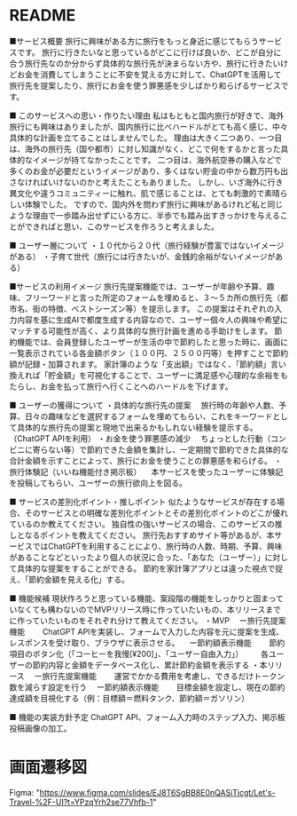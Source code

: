 # README
■サービス概要
旅行に興味がある方に旅行をもっと身近に感じてもらうサービスです。
旅行に行きたいなと思っているがどこに行けば良いか、どこが自分に合う旅行先なのか分からず具体的な旅行先が決まらない方や、旅行に行きたいけどお金を消費してしまうことに不安を覚える方に対して、ChatGPTを活用して旅行先を提案したり、旅行にお金を使う罪悪感を少しばかり和らげるサービスです。

■ このサービスへの思い・作りたい理由
私はもともと国内旅行が好きで、海外旅行にも興味はありましたが、国内旅行に比べハードルがとても高く感じ、中々具体的な計画を立てることはしませんでした。
理由は大きく二つあり、一つ目は、海外の旅行先（国や都市）に対し知識がなく、どこで何をするかと言った具体的なイメージが持てなかったことです。
二つ目は、海外航空券の購入などで多くのお金が必要だというイメージがあり、多くはない貯金の中から数万円も出さなければいけないのかと考えたこともありました。
しかし、いざ海外に行き異文化や違うコミュニティーに触れ、肌で感じることは、とても刺激的で素晴らしい体験でした。
ですので、国内外を問わず旅行に興味があるけれど私と同じような理由で一歩踏み出せずにいる方に、半歩でも踏み出すきっかけを与えることができればと思い、このサービスを作ろうと考えました。

■ ユーザー層について
・１０代から２０代（旅行経験が豊富ではないイメージがある）
・子育て世代（旅行には行きたいが、金銭的余裕がないイメージがある）

■サービスの利用イメージ
旅行先提案機能では、ユーザーが年齢や予算、趣味、フリーワードと言った所定のフォームを埋めると、３〜５カ所の旅行先（都市名、街の特徴、ベストシーズン等）を提示します。
この提案はそれぞれの入力内容を基に生成AIで都度生成する内容なので、ユーザー個々人の興味や希望にマッチする可能性が高く、より具体的な旅行計画を進める手助けをします。
節約機能では、会員登録したユーザーが生活の中で節約したと思った時に、画面に一覧表示されている各金額ボタン（１００円、２５００円等）を押すことで節約額が記録・加算されます。
家計簿のような「支出額」ではなく、「節約額」言い換えれば「貯金額」を可視化することで、ユーザーに満足感や心理的な余裕をもたらし、お金を払って旅行へ行くことへのハードルを下げます。

■ ユーザーの獲得について
・具体的な旅行先の提案
　旅行時の年齢や人数、予算、日々の趣味などを選択するフォームを埋めてもらい、これをキーワードとして具体的な旅行先の提案と現地で出来るかもしれない経験を提示する。（ChatGPT APIを利用）
・お金を使う罪悪感の減少
　ちょっとした行動（コンビニに寄らない等）で節約できた金額を集計し、一定期間で節約できた具体的な合計金額を示すことによって、旅行にお金を使うことの罪悪感を和らげる。
・旅行体験記（いいね機能付き掲示板）
　本サービスを使ったユーザーに体験記を投稿してもらい、ユーザーの旅行欲向上を図る。

■ サービスの差別化ポイント・推しポイント
似たようなサービスが存在する場合、そのサービスとの明確な差別化ポイントとその差別化ポイントのどこが優れているのか教えてください。
独自性の強いサービスの場合、このサービスの推しとなるポイントを教えてください。
旅行先おすすめサイト等があるが、本サービスではChatGPTを利用することにより、旅行時の人数、時期、予算、興味があることなどといったより個人の状況に合った、「あなた（ユーザー）」に対して具体的な提案をすることができる。
節約を家計簿アプリとは違った視点で捉え、「節約金額を見える化」する。

■ 機能候補
現状作ろうと思っている機能、案段階の機能をしっかりと固まっていなくても構わないのでMVPリリース時に作っていたいもの、本リリースまでに作っていたいものをそれぞれ分けて教えてください。
・MVP
　ー旅行先提案機能
　　ChatGPT APIを実装し、フォームで入力した内容を元に提案を生成、レスポンスを受け取り、ブラウザに表示させる。
　ー節約額表示機能
　　節約項目のボタン化（「コーヒーを我慢[¥200]」、「ユーザー自由入力」）
　　各ユーザーの節約内容と金額をデータベース化し、累計節約金額を表示する
・本リリース
　ー旅行先提案機能
　　運営でかかる費用を考慮し、できるだけトークン数を減らす設定を行う
　ー節約額表示機能
　　目標金額を設定し、現在の節約達成額を目視化する（例：目標額＝燃料タンク、節約額＝ガソリン）

■ 機能の実装方針予定
ChatGPT API、フォーム入力時のステップ入力、掲示板投稿画像の加工。

# 画面遷移図
Figma: "https://www.figma.com/slides/EJ8T6SgBB8E0nQASiTicgt/Let's-Travel-%2F-UI?t=YPzqYrh2se77Vhfb-1"